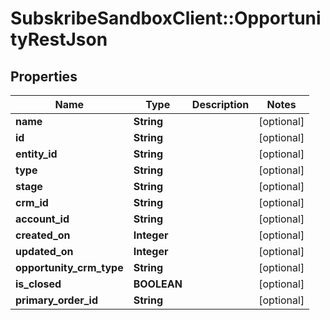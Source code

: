 # SubskribeSandboxClient::OpportunityRestJson

## Properties
Name | Type | Description | Notes
------------ | ------------- | ------------- | -------------
**name** | **String** |  | [optional] 
**id** | **String** |  | [optional] 
**entity_id** | **String** |  | [optional] 
**type** | **String** |  | [optional] 
**stage** | **String** |  | [optional] 
**crm_id** | **String** |  | [optional] 
**account_id** | **String** |  | [optional] 
**created_on** | **Integer** |  | [optional] 
**updated_on** | **Integer** |  | [optional] 
**opportunity_crm_type** | **String** |  | [optional] 
**is_closed** | **BOOLEAN** |  | [optional] 
**primary_order_id** | **String** |  | [optional] 


